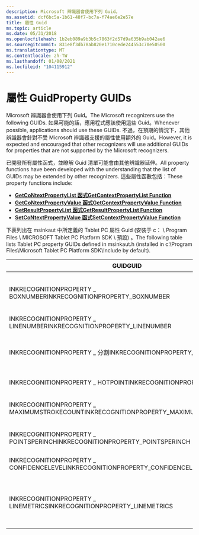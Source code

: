 ```yaml
---
description: Microsoft 辨識器會使用下列 Guid。
ms.assetid: dcf6bc5a-1b61-48f7-bc7a-f74ae6e2e57e
title: 屬性 Guid
ms.topic: article
ms.date: 05/31/2018
ms.openlocfilehash: 1b2eb089a9b3b5c7863f2d57d9a635b9ab042ae6
ms.sourcegitcommit: 831e8f3db78ab820e1710cede244553c70e50500
ms.translationtype: MT
ms.contentlocale: zh-TW
ms.lasthandoff: 01/08/2021
ms.locfileid: "104115912"
---
```

# <a name="property-guids"></a><span data-ttu-id="76a63-103">屬性 Guid</span><span class="sxs-lookup"><span data-stu-id="76a63-103">Property GUIDs</span></span>

<span data-ttu-id="76a63-104">Microsoft 辨識器會使用下列 Guid。</span><span class="sxs-lookup"><span data-stu-id="76a63-104">The Microsoft recognizers use the following GUIDs.</span></span> <span data-ttu-id="76a63-105">如果可能的話，應用程式應該使用這些 Guid。</span><span class="sxs-lookup"><span data-stu-id="76a63-105">Whenever possible, applications should use these GUIDs.</span></span> <span data-ttu-id="76a63-106">不過，在預期的情況下，其他辨識器會針對不受 Microsoft 辨識器支援的屬性使用額外的 Guid。</span><span class="sxs-lookup"><span data-stu-id="76a63-106">However, it is expected and encouraged that other recognizers will use additional GUIDs for properties that are not supported by the Microsoft recognizers.</span></span>

<span data-ttu-id="76a63-107">已開發所有屬性函式，並瞭解 Guid 清單可能會由其他辨識器延伸。</span><span class="sxs-lookup"><span data-stu-id="76a63-107">All property functions have been developed with the understanding that the list of GUIDs may be extended by other recognizers.</span></span> <span data-ttu-id="76a63-108">這些屬性函數包括：</span><span class="sxs-lookup"><span data-stu-id="76a63-108">These property functions include:</span></span>

-   [<span data-ttu-id="76a63-109">**GetCoNtextPropertyList 函式**</span><span class="sxs-lookup"><span data-stu-id="76a63-109">**GetContextPropertyList Function**</span></span>](/windows/desktop/api/recapis/nf-recapis-getcontextpropertylist)
-   [<span data-ttu-id="76a63-110">**GetCoNtextPropertyValue 函式**</span><span class="sxs-lookup"><span data-stu-id="76a63-110">**GetContextPropertyValue Function**</span></span>](/windows/desktop/api/recapis/nf-recapis-getcontextpropertyvalue)
-   [<span data-ttu-id="76a63-111">**GetResultPropertyList 函式**</span><span class="sxs-lookup"><span data-stu-id="76a63-111">**GetResultPropertyList Function**</span></span>](/windows/desktop/api/recapis/nf-recapis-getresultpropertylist)
-   [<span data-ttu-id="76a63-112">**SetCoNtextPropertyValue 函式**</span><span class="sxs-lookup"><span data-stu-id="76a63-112">**SetContextPropertyValue Function**</span></span>](/windows/desktop/api/recapis/nf-recapis-setcontextpropertyvalue)

<span data-ttu-id="76a63-113">下表列出在 msinkaut 中所定義的 Tablet PC 屬性 Guid (安裝于 c： \\ Program Files \\ MICROSOFT Tablet PC Platform SDK \\ 預設) 。</span><span class="sxs-lookup"><span data-stu-id="76a63-113">The following table lists Tablet PC property GUIDs defined in msinkaut.h (installed in c:\\Program Files\\Microsoft Tablet PC Platform SDK\\Include by default).</span></span>



| <span data-ttu-id="76a63-114">GUID</span><span class="sxs-lookup"><span data-stu-id="76a63-114">GUID</span></span>                                                  | <span data-ttu-id="76a63-115">定義</span><span class="sxs-lookup"><span data-stu-id="76a63-115">Definition</span></span>                                                                                   |
|-------------------------------------------------------|----------------------------------------------------------------------------------------------|
| <span data-ttu-id="76a63-116">INKRECOGNITIONPROPERTY \_ BOXNUMBER</span><span class="sxs-lookup"><span data-stu-id="76a63-116">INKRECOGNITIONPROPERTY\_BOXNUMBER</span></span><br/>          | <span data-ttu-id="76a63-117">Box 模式中的辨識器替代方塊索引</span><span class="sxs-lookup"><span data-stu-id="76a63-117">The recognizer alternate box index in box mode</span></span><br/>                                    |
| <span data-ttu-id="76a63-118">INKRECOGNITIONPROPERTY \_ LINENUMBER</span><span class="sxs-lookup"><span data-stu-id="76a63-118">INKRECOGNITIONPROPERTY\_LINENUMBER</span></span><br/>         | <span data-ttu-id="76a63-119">行號</span><span class="sxs-lookup"><span data-stu-id="76a63-119">The line number</span></span><br/>                                                                   |
| <span data-ttu-id="76a63-120">INKRECOGNITIONPROPERTY \_ 分割</span><span class="sxs-lookup"><span data-stu-id="76a63-120">INKRECOGNITIONPROPERTY\_SEGMENTATION</span></span><br/>       | <span data-ttu-id="76a63-121">辨識器如何分割單字和字元</span><span class="sxs-lookup"><span data-stu-id="76a63-121">How the recognizer segments words and characters</span></span><br/>                                  |
| <span data-ttu-id="76a63-122">INKRECOGNITIONPROPERTY \_ HOTPOINT</span><span class="sxs-lookup"><span data-stu-id="76a63-122">INKRECOGNITIONPROPERTY\_HOTPOINT</span></span><br/>           | <span data-ttu-id="76a63-123">手勢作用點</span><span class="sxs-lookup"><span data-stu-id="76a63-123">The gesture hot point</span></span><br/>                                                             |
| <span data-ttu-id="76a63-124">INKRECOGNITIONPROPERTY \_ MAXIMUMSTROKECOUNT</span><span class="sxs-lookup"><span data-stu-id="76a63-124">INKRECOGNITIONPROPERTY\_MAXIMUMSTROKECOUNT</span></span><br/> | <span data-ttu-id="76a63-125">區段的最大筆觸數目</span><span class="sxs-lookup"><span data-stu-id="76a63-125">Maximum number of strokes for a segment</span></span><br/>                                           |
| <span data-ttu-id="76a63-126">INKRECOGNITIONPROPERTY \_ POINTSPERINCH</span><span class="sxs-lookup"><span data-stu-id="76a63-126">INKRECOGNITIONPROPERTY\_POINTSPERINCH</span></span><br/>      | <span data-ttu-id="76a63-127">每英寸點數計量</span><span class="sxs-lookup"><span data-stu-id="76a63-127">The points-per-inch metric</span></span><br/>                                                        |
| <span data-ttu-id="76a63-128">INKRECOGNITIONPROPERTY \_ CONFIDENCELEVEL</span><span class="sxs-lookup"><span data-stu-id="76a63-128">INKRECOGNITIONPROPERTY\_CONFIDENCELEVEL</span></span><br/>    | <span data-ttu-id="76a63-129">[**信賴度 \_層級**](/windows/win32/api/rectypes/ne-rectypes-confidence_level) 列舉</span><span class="sxs-lookup"><span data-stu-id="76a63-129">[**CONFIDENCE\_LEVEL**](/windows/win32/api/rectypes/ne-rectypes-confidence_level) enumeration</span></span><br/>                         |
| <span data-ttu-id="76a63-130">INKRECOGNITIONPROPERTY \_ LINEMETRICS</span><span class="sxs-lookup"><span data-stu-id="76a63-130">INKRECOGNITIONPROPERTY\_LINEMETRICS</span></span><br/>        | <span data-ttu-id="76a63-131">>lattice 中使用的計算基準、中線或兩者的相關資訊</span><span class="sxs-lookup"><span data-stu-id="76a63-131">Information for computing baseline, midline, or both, that is used in the lattice</span></span><br/> |



 

 

 




